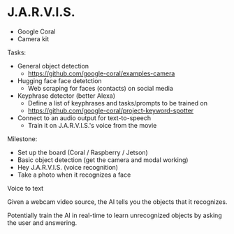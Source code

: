 # J.A.R.V.I.S.

- Google Coral
- Camera kit

Tasks:
- General object detection
  - https://github.com/google-coral/examples-camera
- Hugging face face detetction
  - Web scraping for faces (contacts) on social media
- Keyphrase detector (better Alexa)
  - Define a list of keyphrases and tasks/prompts to be trained on
  - https://github.com/google-coral/project-keyword-spotter
- Connect to an audio output for text-to-speech
  - Train it on J.A.R.V.I.S.'s voice from the movie


Milestone:
- Set up the board (Coral / Raspberry / Jetson)
- Basic object detection (get the camera and modal working)
- Hey J.A.R.V.I.S. (voice recognition)
- Take a photo when it recognizes a face


Voice to text

Given a webcam video source, the AI tells you the objects that it recognizes.

Potentially train the AI in real-time to learn unrecognized objects by asking the user and answering.
